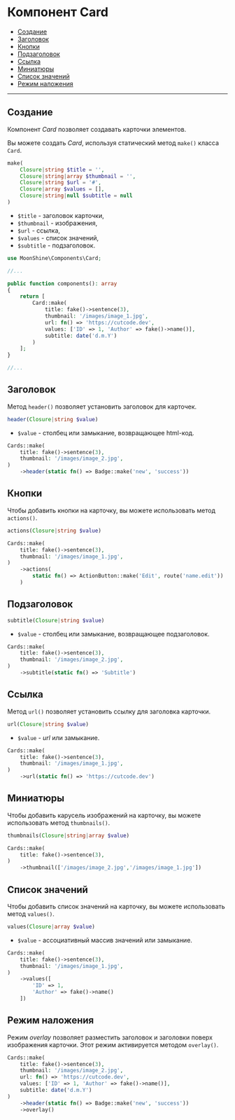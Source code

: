 # Компонент Card

- [Создание](#make)
- [Заголовок](#header)
- [Кнопки](#actions)
- [Подзаголовок](#subtitle)
- [Ссылка](#url)
- [Миниатюры](#thumbnail)
- [Список значений](#values)
- [Режим наложения](#overlay)

---

<a name="make"></a>
## Создание

Компонент *Card* позволяет создавать карточки элементов.

Вы можете создать *Card*, используя статический метод `make()` класса `Card`.

```php
make(
    Closure|string $title = '',
    Closure|string|array $thumbnail = '',
    Closure|string $url = '#',
    Closure|array $values = [],
    Closure|string|null $subtitle = null
)
```

- `$title` - заголовок карточки,
- `$thumbnail` - изображения,
- `$url` - ссылка,
- `$values` - список значений,
- `$subtitle` - подзаголовок.

```php
use MoonShine\Components\Card;

//...

public function components(): array
{
    return [
        Card::make(
            title: fake()->sentence(3),
            thumbnail: '/images/image_1.jpg',
            url: fn() => 'https://cutcode.dev',
            values: ['ID' => 1, 'Author' => fake()->name()],
            subtitle: date('d.m.Y')
        )
    ];
}

//...

```

<a name="header"></a>
## Заголовок

Метод `header()` позволяет установить заголовок для карточек.

```php
header(Closure|string $value)
```

- `$value` - столбец или замыкание, возвращающее html-код.
    
```php
Cards::make(
    title: fake()->sentence(3),
    thumbnail: '/images/image_2.jpg',
)
    ->header(static fn() => Badge::make('new', 'success'))
```

<a name="actions"></a>
## Кнопки

Чтобы добавить кнопки на карточку, вы можете использовать метод `actions()`.

```php
actions(Closure|string $value)
```

```php
Cards::make(
    title: fake()->sentence(3),
    thumbnail: '/images/image_1.jpg',
)
    ->actions(
        static fn() => ActionButton::make('Edit', route('name.edit'))
    )
```

<a name="subtitle"></a>
## Подзаголовок

```php
subtitle(Closure|string $value)
```

- `$value` - столбец или замыкание, возвращающее подзаголовок.

```php
Cards::make(
    title: fake()->sentence(3),
    thumbnail: '/images/image_2.jpg',
)
    ->subtitle(static fn() => 'Subtitle')
```

<a name="url"></a>
## Ссылка

Метод `url()` позволяет установить ссылку для заголовка карточки.

```php
url(Closure|string $value)
```

- `$value` - *url* или замыкание.

```php
Cards::make(
    title: fake()->sentence(3),
    thumbnail: '/images/image_1.jpg',
)
    ->url(static fn() => 'https://cutcode.dev')
```

<a name="thumbnail"></a>
## Миниатюры

Чтобы добавить карусель изображений на карточку, вы можете использовать метод `thumbnails()`.

```php
thumbnails(Closure|string|array $value)
```

```php
Cards::make(
    title: fake()->sentence(3),
)
    ->thumbnail(['/images/image_2.jpg','/images/image_1.jpg'])
```

<a name="values"></a>
## Список значений

Чтобы добавить список значений на карточку, вы можете использовать метод `values()`.

```php
values(Closure|array $value)
```

- `$value` - ассоциативный массив значений или замыкание.

```php
Cards::make(
    title: fake()->sentence(3),
    thumbnail: '/images/image_1.jpg',
)
    ->values([
        'ID' => 1,
        'Author' => fake()->name()
    ])
```

<a name="overlay"></a>
## Режим наложения

Режим *overlay* позволяет разместить заголовок и заголовки поверх изображения карточки. Этот режим активируется методом `overlay()`.

```php
Cards::make(
    title: fake()->sentence(3),
    thumbnail: '/images/image_2.jpg',
    url: fn() => 'https://cutcode.dev',
    values: ['ID' => 1, 'Author' => fake()->name()],
    subtitle: date('d.m.Y')
)
    ->header(static fn() => Badge::make('new', 'success'))
    ->overlay()
```
